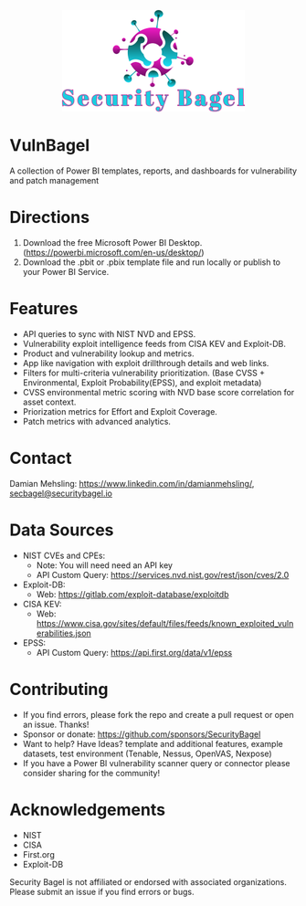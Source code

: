 <p align="center">
  <img src="https://github.com/SecurityBagel/SecurityBagel/blob/main/SecurityBagel.png"/>
</p>

# VulnBagel
A collection of Power BI templates, reports, and dashboards for vulnerability and patch management 

# Directions
1. Download the free Microsoft Power BI Desktop. (https://powerbi.microsoft.com/en-us/desktop/) 
2. Download the .pbit or .pbix template file and run locally or publish to your Power BI Service.

# Features
- API queries to sync with NIST NVD and EPSS.
- Vulnerability exploit intelligence feeds from CISA KEV and Exploit-DB.
- Product and vulnerability lookup and metrics.
- App like navigation with exploit drillthrough details and web links.
- Filters for multi-criteria vulnerability prioritization. (Base CVSS + Environmental, Exploit Probability(EPSS), and exploit metadata)
- CVSS environmental metric scoring with NVD base score correlation for asset context.
- Priorization metrics for Effort and Exploit Coverage.
- Patch metrics with advanced analytics.

# Contact
Damian Mehsling: https://www.linkedin.com/in/damianmehsling/, secbagel@securitybagel.io

# Data Sources
- NIST CVEs and CPEs:
  - Note: You will need need an API key
  - API Custom Query: https://services.nvd.nist.gov/rest/json/cves/2.0
- Exploit-DB:
  - Web: https://gitlab.com/exploit-database/exploitdb
- CISA KEV:
  - Web: https://www.cisa.gov/sites/default/files/feeds/known_exploited_vulnerabilities.json
- EPSS:
  - API Custom Query: https://api.first.org/data/v1/epss

# Contributing
- If you find errors, please fork the repo and create a pull request or open an issue. Thanks!
- Sponsor or donate: https://github.com/sponsors/SecurityBagel
- Want to help? Have Ideas? template and additional features, example datasets, test environment (Tenable, Nessus, OpenVAS, Nexpose)
- If you have a Power BI vulnerability scanner query or connector please consider sharing for the community!
  
# Acknowledgements
- NIST
- CISA
- First.org
- Exploit-DB
  
Security Bagel is not affiliated or endorsed with associated organizations. Please submit an issue if you find errors or bugs. 
